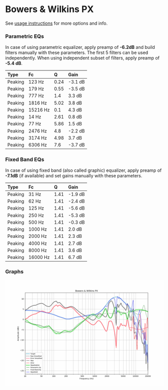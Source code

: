 # Bowers & Wilkins PX
See [usage instructions](https://github.com/jaakkopasanen/AutoEq#usage) for more options and info.

### Parametric EQs
In case of using parametric equalizer, apply preamp of **-6.2dB** and build filters manually
with these parameters. The first 5 filters can be used independently.
When using independent subset of filters, apply preamp of **-5.4 dB**.

| Type    | Fc       |    Q | Gain    |
|:--------|:---------|:-----|:--------|
| Peaking | 123 Hz   | 0.24 | -3.1 dB |
| Peaking | 179 Hz   | 0.55 | -3.5 dB |
| Peaking | 777 Hz   | 1.4  | 3.3 dB  |
| Peaking | 1816 Hz  | 5.02 | 3.8 dB  |
| Peaking | 15216 Hz | 0.1  | 4.3 dB  |
| Peaking | 14 Hz    | 2.61 | 0.8 dB  |
| Peaking | 77 Hz    | 5.86 | 1.5 dB  |
| Peaking | 2476 Hz  | 4.8  | -2.2 dB |
| Peaking | 3174 Hz  | 4.98 | 3.7 dB  |
| Peaking | 6306 Hz  | 7.6  | -3.7 dB |

### Fixed Band EQs
In case of using fixed band (also called graphic) equalizer, apply preamp of **-7.1dB**
(if available) and set gains manually with these parameters.

| Type    | Fc       |    Q | Gain    |
|:--------|:---------|:-----|:--------|
| Peaking | 31 Hz    | 1.41 | -1.9 dB |
| Peaking | 62 Hz    | 1.41 | -2.4 dB |
| Peaking | 125 Hz   | 1.41 | -5.6 dB |
| Peaking | 250 Hz   | 1.41 | -5.3 dB |
| Peaking | 500 Hz   | 1.41 | -0.3 dB |
| Peaking | 1000 Hz  | 1.41 | 2.0 dB  |
| Peaking | 2000 Hz  | 1.41 | 2.3 dB  |
| Peaking | 4000 Hz  | 1.41 | 2.7 dB  |
| Peaking | 8000 Hz  | 1.41 | 3.6 dB  |
| Peaking | 16000 Hz | 1.41 | 6.7 dB  |

### Graphs
![](./Bowers%20&%20Wilkins%20PX.png)